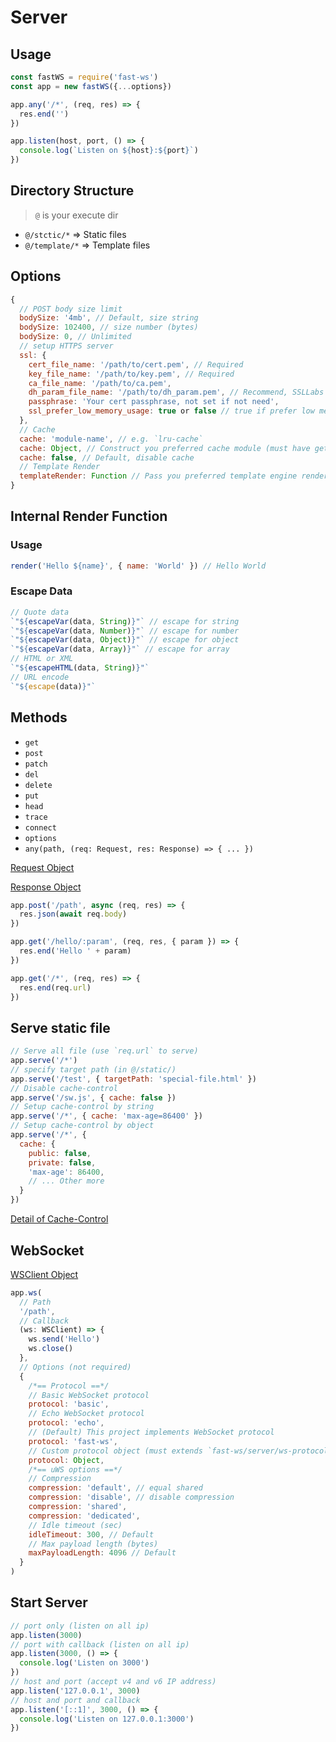 # Server

## Usage

```js
const fastWS = require('fast-ws')
const app = new fastWS({...options})

app.any('/*', (req, res) => {
  res.end('')
})

app.listen(host, port, () => {
  console.log(`Listen on ${host}:${port}`)
})
```

## Directory Structure

> `@` is your execute dir

- `@/stctic/*` => Static files
- `@/template/*` => Template files

## Options

```js
{
  // POST body size limit
  bodySize: '4mb', // Default, size string
  bodySize: 102400, // size number (bytes)
  bodySize: 0, // Unlimited
  // setup HTTPS server
  ssl: {
    cert_file_name: '/path/to/cert.pem', // Required
    key_file_name: '/path/to/key.pem', // Required
    ca_file_name: '/path/to/ca.pem',
    dh_param_file_name: '/path/to/dh_param.pem', // Recommend, SSLLabs Test will grade A
    passphrase: 'Your cert passphrase, not set if not need',
    ssl_prefer_low_memory_usage: true or false // true if prefer low memory
  },
  // Cache
  cache: 'module-name', // e.g. `lru-cache`
  cache: Object, // Construct you preferred cache module (must have get, set and has)
  cache: false, // Default, disable cache
  // Template Render
  templateRender: Function // Pass you preferred template engine render function
}
```

## Internal Render Function

### Usage

```js
render('Hello ${name}', { name: 'World' }) // Hello World
```

### Escape Data

```js
// Quote data
`"${escapeVar(data, String)}"` // escape for string
`"${escapeVar(data, Number)}"` // escape for number
`"${escapeVar(data, Object)}"` // escape for object
`"${escapeVar(data, Array)}"` // escape for array
// HTML or XML
`"${escapeHTML(data, String)}"`
// URL encode
`"${escape(data)}"`
```

## Methods

- `get`
- `post`
- `patch`
- `del`
- `delete`
- `put`
- `head`
- `trace`
- `connect`
- `options`
- `any(path, (req: Request, res: Response) => { ... })`

[Request Object](Request.md)

[Response Object](Response.md)

```js
app.post('/path', async (req, res) => {
  res.json(await req.body)
})

app.get('/hello/:param', (req, res, { param }) => {
  res.end('Hello ' + param)
})

app.get('/*', (req, res) => {
  res.end(req.url)
})
```

## Serve static file

```js
// Serve all file (use `req.url` to serve)
app.serve('/*')
// specify target path (in @/static/)
app.serve('/test', { targetPath: 'special-file.html' })
// Disable cache-control
app.serve('/sw.js', { cache: false })
// Setup cache-control by string
app.serve('/*', { cache: 'max-age=86400' })
// Setup cache-control by object
app.serve('/*', {
  cache: {
    public: false,
    private: false,
    'max-age': 86400,
    // ... Other more
  }
})
```

[Detail of Cache-Control](https://developer.mozilla.org/docs/Web/HTTP/Headers/Cache-Control)

## WebSocket

[WSClient Object](WSClient.md)

```js
app.ws(
  // Path
  '/path',
  // Callback
  (ws: WSClient) => {
    ws.send('Hello')
    ws.close()
  },
  // Options (not required)
  {
    /*== Protocol ==*/
    // Basic WebSocket protocol
    protocol: 'basic',
    // Echo WebSocket protocol
    protocol: 'echo',
    // (Default) This project implements WebSocket protocol
    protocol: 'fast-ws',
    // Custom protocol object (must extends `fast-ws/server/ws-protocol/basic`)
    protocol: Object,
    /*== uWS options ==*/
    // Compression
    compression: 'default', // equal shared
    compression: 'disable', // disable compression
    compression: 'shared',
    compression: 'dedicated',
    // Idle timeout (sec)
    idleTimeout: 300, // Default
    // Max payload length (bytes)
    maxPayloadLength: 4096 // Default
  }
)
```

## Start Server

```js
// port only (listen on all ip)
app.listen(3000)
// port with callback (listen on all ip)
app.listen(3000, () => {
  console.log('Listen on 3000')
})
// host and port (accept v4 and v6 IP address)
app.listen('127.0.0.1', 3000)
// host and port and callback
app.listen('[::1]', 3000, () => {
  console.log('Listen on 127.0.0.1:3000')
})
```

